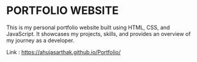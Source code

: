 # PORTFOLIO WEBSITE

This is my personal portfolio website built using HTML, CSS, and JavaScript. It showcases my projects, skills, and provides an overview of my journey as a developer.

Link : https://ahujasarthak.github.io/Portfolio/
